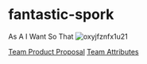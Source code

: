 # fantastic-spork
As A
I Want
So That 
![oxyjfznfx1u21](https://user-images.githubusercontent.com/89217492/134563543-45b610d8-6746-4667-bdb5-f2e32a3a9b4f.jpg)

[Team Product Proposal](https://github.com/sydkeet/fantastic-spork/wiki/Team-Product-Proposal)
[Team Attributes](https://github.com/sydkeet/fantastic-spork/wiki/Team-Attributes)
